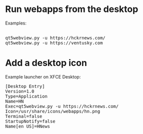 # Run webapps from the desktop

Examples: <br />
<br />
<pre>
qt5webview.py -u https://hckrnews.com/
qt5webview.py -u https://ventusky.com
</pre>

# Add a desktop icon 

Example launcher on XFCE Desktop:
<pre>
[Desktop Entry]
Version=1.0
Type=Application
Name=HN
Exec=qt5webview.py -u https://hckrnews.com/
Icon=/usr/share/icons/webapps/hn.png
Terminal=false
StartupNotify=false
Name[en_US]=HNews
</pre>

